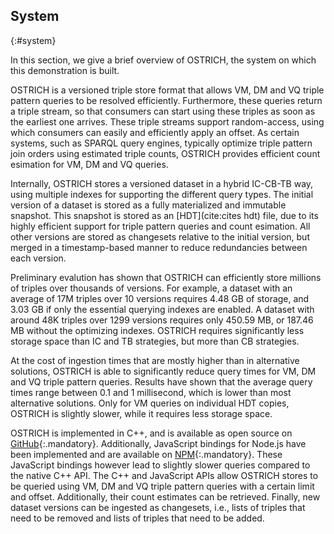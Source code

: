 ## System
{:#system}

In this section, we give a brief overview of OSTRICH, the system on which this demonstration is built.

OSTRICH is a versioned triple store format that allows VM, DM and VQ triple pattern queries to be resolved efficiently.
Furthermore, these queries return a triple stream, so that consumers can start using these triples as soon as the earliest one arrives.
These triple streams support random-access, using which consumers can easily and efficiently apply an offset.
As certain systems, such as SPARQL query engines, typically optimize triple pattern join orders using estimated triple counts,
OSTRICH provides efficient count esimation for VM, DM and VQ queries.

Internally, OSTRICH stores a versioned dataset in a hybrid IC-CB-TB way, using multiple indexes for supporting the different query types.
The initial version of a dataset is stored as a fully materialized and immutable snapshot.
This snapshot is stored as an [HDT](cite:cites hdt) file, due to its highly efficient support for triple pattern queries and count esimation.
All other versions are stored as changesets relative to the initial version,
but merged in a timestamp-based manner to reduce redundancies between each version.

Preliminary evalution has shown that OSTRICH can efficiently store millions of triples over thousands of versions.
For example, a dataset with an average of 17M triples over 10 versions requires 4.48 GB of storage,
and 3.03 GB if only the essential querying indexes are enabled.
A dataset with around 48K triples over 1299 versions requires only 450.59 MB, or 187.46 MB without the optimizing indexes.
OSTRICH requires significantly less storage space than IC and TB strategies, but more than CB strategies.

At the cost of ingestion times that are mostly higher than in alternative solutions,
OSTRICH is able to significantly reduce query times for VM, DM and VQ triple pattern queries.
Results have shown that the average query times range between 0.1 and 1 millisecond,
which is lower than most alternative solutions.
Only for VM queries on individual HDT copies, OSTRICH is slightly slower, while it requires less storage space.

OSTRICH is implemented in C++, and is available as open source on [GitHub](https://github.com/rdfostrich/ostrich){:.mandatory}.
Additionally, JavaScript bindings for Node.js have been implemented and are available on [NPM](https://www.npmjs.com/package/ostrich-bindings){:.mandatory}.
These JavaScript bindings however lead to slightly slower queries compared to the native C++ API.
The C++ and JavaScript APIs allow OSTRICH stores to be queried using VM, DM and VQ triple pattern queries with a certain limit and offset.
Additionally, their count estimates can be retrieved.
Finally, new dataset versions can be ingested as changesets, i.e.,
lists of triples that need to be removed and lists of triples that need to be added.
